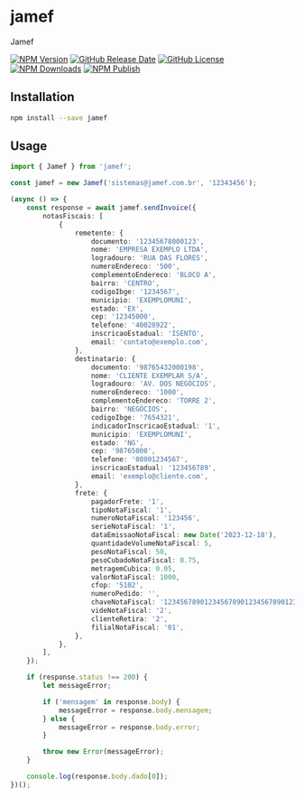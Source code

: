 # jamef

Jamef

[![NPM Version](https://img.shields.io/npm/v/jamef)](https://www.npmjs.com/package/jamef?activeTab=versions)
[![GitHub Release Date](https://img.shields.io/github/release-date/peralva/npm-jamef)](https://github.com/peralva/npm-jamef/releases)
[![GitHub License](https://img.shields.io/github/license/peralva/npm-jamef)](https://github.com/peralva/npm-jamef?tab=MIT-1-ov-file#readme)
[![NPM Downloads](https://img.shields.io/npm/dm/jamef)](https://www.npmjs.com/package/jamef)
[![NPM Publish](https://github.com/peralva/npm-jamef/actions/workflows/npm-publish.yml/badge.svg)](https://github.com/peralva/npm-jamef/actions/workflows/npm-publish.yml)

## Installation

```bash
npm install --save jamef
```

## Usage

```ts
import { Jamef } from 'jamef';

const jamef = new Jamef('sistemas@jamef.com.br', '12343456');

(async () => {
	const response = await jamef.sendInvoice({
		notasFiscais: [
			{
				remetente: {
					documento: '12345678000123',
					nome: 'EMPRESA EXEMPLO LTDA',
					logradouro: 'RUA DAS FLORES',
					numeroEndereco: '500',
					complementoEndereco: 'BLOCO A',
					bairro: 'CENTRO',
					codigoIbge: '1234567',
					municipio: 'EXEMPLOMUNI',
					estado: 'EX',
					cep: '12345000',
					telefone: '40028922',
					inscricaoEstadual: 'ISENTO',
					email: 'contato@exemplo.com',
				},
				destinatario: {
					documento: '98765432000198',
					nome: 'CLIENTE EXEMPLAR S/A',
					logradouro: 'AV. DOS NEGÓCIOS',
					numeroEndereco: '1000',
					complementoEndereco: 'TORRE 2',
					bairro: 'NEGÓCIOS',
					codigoIbge: '7654321',
					indicadorInscricaoEstadual: '1',
					municipio: 'EXEMPLOMUNI',
					estado: 'NG',
					cep: '98765000',
					telefone: '08001234567',
					inscricaoEstadual: '123456789',
					email: 'exemplo@cliente.com',
				},
				frete: {
					pagadorFrete: '1',
					tipoNotaFiscal: '1',
					numeroNotaFiscal: '123456',
					serieNotaFiscal: '1',
					dataEmissaoNotaFiscal: new Date('2023-12-18'),
					quantidadeVolumeNotaFiscal: 5,
					pesoNotaFiscal: 50,
					pesoCubadoNotaFiscal: 0.75,
					metragemCubica: 0.05,
					valorNotaFiscal: 1000,
					cfop: '5102',
					numeroPedido: '',
					chaveNotaFiscal: '12345678901234567890123456789012345678901234',
					videNotaFiscal: '2',
					clienteRetira: '2',
					filialNotaFiscal: '01',
				},
			},
		],
	});

	if (response.status !== 200) {
		let messageError;

		if ('mensagem' in response.body) {
			messageError = response.body.mensagem;
		} else {
			messageError = response.body.error;
		}

		throw new Error(messageError);
	}

	console.log(response.body.dado[0]);
})();
```
